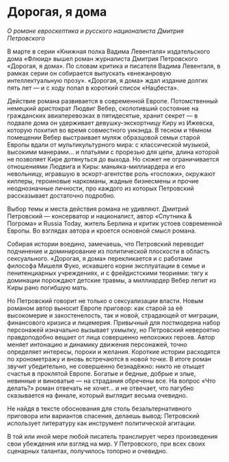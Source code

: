 
# Дорогая, я дома

_О романе евроскептика и русского националиста Дмитрия Петровского_

В марте в серии «Книжная полка Вадима Левенталя» издательского дома «Флюид» вышел роман журналиста Дмитрия Петровского «Дорогая, я дома». По словам критика и писателя Вадима Левенталя, в рамках серии он собирается выпускать «внежанровую интеллектуальную прозу». «Дорогая, я дома» ждал издание долгих пять лет — и с ходу попал в короткий список «Нацбеста».

Действие романа развивается в современной Европе. Потомственный немецкий аристократ Людвиг Вебер, сколотивший состояние на гражданских авиаперевозках в пятидесятые, хранит секрет — в подвале дома он удерживает девушку-экскортницу Киру из Ижевска, которую похитил во время совместного уикэнда. В тесном и тёмном помещении Вебер выстраивает муляж образцовой семьи старой Европы вдали от мультикультурного мира: с классической музыкой, высокими манерами… и платьями с прорезью для цепи, длина которой не позволяет Кире дотянуться до выхода. Но сюжет не ограничивается отношениями Людвига и Киры: маньяка-миллиардера и его невольницу, игравшую в эскорт-агентстве роль «госпожи», окружают киллеры, героиновые наркоманы, жадные бизнесмены и прочие неоднозначные личности, про каждого из которых Петровский рассказывает достаточно подробно.

Выбор темы и места действия романа не удивляют. Дмитрий Петровский — консерватор и националист, автор «Спутника & Погрома» и Russia Today, житель Берлина и критик устоев современной Европы. Во взглядах автора и кроется основной смысл романа.

Собирая истории воедино, замечаешь, что Петровский переводит подчинение и доминирование из политической плоскости в область сексуального. «Дорогая, я дома» перекликается и с работами философа Мишеля Фуко, искавшего корни эксплуатации в семье и пенитенциарных учреждениях, и с фрейдистскими теориями: тягу к доминации порождают детские травмы, а миллиардер Вебер лепит из Киры рано погибшую мать.

Но Петровский говорит не только о сексуализации власти. Новым романом автор выносит Европе приговор: как старой за её высокомерие и закостенелость, так и новой, страдающей от миграции, финансового кризиса и лицемерия. Привычный для постмодерна набор персонажей изначально вызывает ухмылку, но Петровский невероятно правдоподобно вещает от лица совершенно непохожих героев. Автор меняет интонацию и динамику движения персонажей, точно определяет интересы, пороки и желания. Короткие истории расходятся по хронометражу и вновь встречаются в новой точке. В итоге роман звучит убедительно, не совершенно безнадёжно: никто не отыщет счастья в проклятой Европе. Богатые и бедные, добрые и злые, невинные и виноватые — на страдания обречены все. На вопрос «Что делать?» роман отвечать не хочет… и не отвечает, что пагубно сказывается на финале, который выглядит весьма очевидно.

Не найдя в тексте обоснования для столь безальтернативного приговора или вариантов спасения, делаешь вывод: Петровский использует литературу как инструмент политической агитации.

В той или иной мере любой писатель транслирует через произведения свои убеждения или взгляд на мир. У Петровского, при всех своих сценарных талантах, получилось топорно и очевидно.
